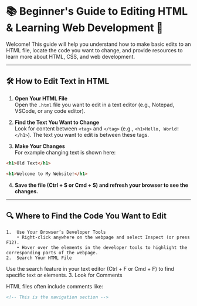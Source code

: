 # 📚 Beginner's Guide to Editing HTML & Learning Web Development 🚀

Welcome! This guide will help you understand how to make basic edits to an HTML file, locate the code you want to change, and provide resources to learn more about HTML, CSS, and web development. 

---

## 🛠️ How to Edit Text in HTML

1. **Open Your HTML File**  
   Open the `.html` file you want to edit in a text editor (e.g., Notepad, VSCode, or any code editor).  

2. **Find the Text You Want to Change**  
   Look for content between `<tag>` and `</tag>` (e.g., `<h1>Hello, World!</h1>`). The text you want to edit is between these tags.

3. **Make Your Changes**  
   For example changing text is shown here:
   
```html
<h1>Old Text</h1>

<h1>Welcome to My Website!</h1>
```
   
4. **Save the file (Ctrl + S or Cmd + S) and refresh your browser to see the changes.**


---

## 🔍 Where to Find the Code You Want to Edit

	1.	Use Your Browser’s Developer Tools
		• Right-click anywhere on the webpage and select Inspect (or press F12).
		• Hover over the elements in the developer tools to highlight the corresponding parts of the webpage.
	2.	Search Your HTML File
 
Use the search feature in your text editor (Ctrl + F or Cmd + F) to find specific text or elements.
	3.	Look for Comments
 
HTML files often include comments like:

```html
<!-- This is the navigation section -->
```
